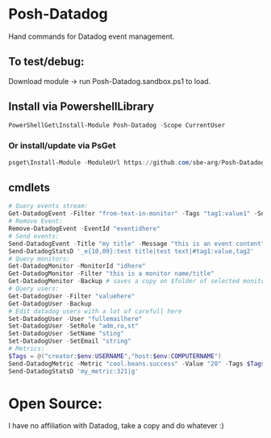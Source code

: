 # Posh-Datadog
Hand commands for Datadog event management.

## To test/debug:
Download module -> run Posh-Datadog.sandbox.ps1 to load.

## Install via PowershellLibrary
```powershell
PowerShellGet\Install-Module Posh-Datadog -Scope CurrentUser
```
### Or install/update via PsGet
```powershell
psget\Install-Module -ModuleUrl https://github.com/sbe-arg/Posh-Datadog/archive/master.zip # -update
```

## cmdlets
```powershell
# Query events stream:
Get-DatadogEvent -Filter "from-text-in-monitor" -Tags "tag1:value1" -Sources "alert" -Time [int]inseconds
# Remove Event:
Remove-DatadogEvent -EventId "eventidhere"
# Send events:
Send-DatadogEvent -Title "my title" -Message "this is an event content" -Tags $Tags
Send-DatadogStatsD '_e{10,09}:test title|test text|#tag1:value,tag2'
# Query monitors:
Get-DatadogMonitor -MonitorId "idhere"
Get-DatadogMonitor -Filter "this is a monitor name/title"
Get-DatadogMonitor -Backup # saves a copy on $folder of selected monitors in json for easy restore
# Query users:
Get-DatadogUser -Filter "valuehere"
Get-DatadogUser -Backup
# Edit datadog users with a lot of carefull here
Set-DatadogUser -User "fullemailhere"
Set-DatadogUser -SetRole "adm,ro,st"
Set-DatadogUser -SetName "sting"
Set-DatadogUser -SetEmail "string"
# Metrics:
$Tags = @("creator:$env:USERNAME","host:$env:COMPUTERNAME")
Send-DatadogMetric -Metric "cool.beans.success" -Value "20" -Tags $Tags
Send-DatadogStatsD 'my_metric:321|g'
```

# Open Source:
I have no affiliation with Datadog, take a copy and do whatever :)
